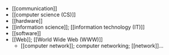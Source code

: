 - [[communication]]
- [[computer science (CS)]]
- [[hardware]]
- [[information science]]; [[information technology (IT)]]
- [[software]]
- [[Web]]; [[World Wide Web (WWW)]]
    - [[computer network]]; computer networking; [[network]]...
